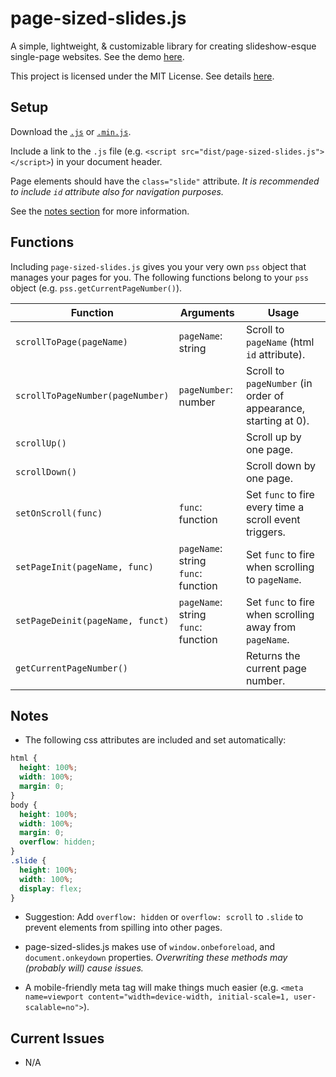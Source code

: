 # page-sized-slides.js

A simple, lightweight, & customizable library for creating slideshow-esque single-page websites. See the demo [here](http://jmao.co/page-sized-slides/).

This project is licensed under the MIT License. See details [here](https://github.com/justinmao/page-sized-slides/blob/master/LICENSE).

## Setup

Download the [`.js`](https://github.com/justinmao/page-sized-slides/blob/master/dist/page-sized-slides.js) or [`.min.js`](https://github.com/justinmao/page-sized-slides/blob/master/dist/page-sized-slides.min.js).

Include a link to the `.js` file (e.g. `<script src="dist/page-sized-slides.js"></script>`) in your document header.

Page elements should have the `class="slide"` attribute. *It is recommended to include `id` attribute also for navigation purposes.*

See the [notes section](#notes) for more information.

## Functions

Including `page-sized-slides.js` gives you your very own `pss` object that manages your pages for you. The following functions belong to your `pss` object (e.g. `pss.getCurrentPageNumber()`).

| Function                         | Arguments                                | Usage |
| -------------------------------- | ---------------------------------------- | --- |
| `scrollToPage(pageName)`         | `pageName`: string                       | Scroll to `pageName` (html `id` attribute). |
| `scrollToPageNumber(pageNumber)` | `pageNumber`: number                     | Scroll to `pageNumber` (in order of appearance, starting at 0). |
| `scrollUp()`                     |                                          | Scroll up by one page.
| `scrollDown()`                   |                                          | Scroll down by one page.
| `setOnScroll(func)`              | `func`: function                         | Set `func` to fire every time a scroll event triggers. |
| `setPageInit(pageName, func)`    | `pageName`: string <br> `func`: function | Set `func` to fire when scrolling to `pageName`. |
| `setPageDeinit(pageName, funct)` | `pageName`: string <br> `func`: function | Set `func` to fire when scrolling away from `pageName`. |
| `getCurrentPageNumber()`         |                                          | Returns the current page number. |

## Notes

* The following css attributes are included and set automatically:
```css
html {
  height: 100%;
  width: 100%;
  margin: 0;
}
body {
  height: 100%;
  width: 100%;
  margin: 0;
  overflow: hidden;
}
.slide {
  height: 100%;
  width: 100%;
  display: flex;
}
```

* Suggestion: Add `overflow: hidden` or `overflow: scroll` to `.slide` to prevent elements from spilling into other pages.

* page-sized-slides.js makes use of `window.onbeforeload`, and `document.onkeydown` properties. *Overwriting these methods may (probably will) cause issues.*

* A mobile-friendly meta tag will make things much easier (e.g. `<meta name=viewport content="width=device-width, initial-scale=1, user-scalable=no">`).

## Current Issues
* N/A
